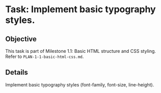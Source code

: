 # Task: Implement basic typography styles.

## Objective
This task is part of Milestone 1.1: Basic HTML structure and CSS styling. Refer to `PLAN-1-1-basic-html-css.md`.

## Details
Implement basic typography styles (font-family, font-size, line-height).
